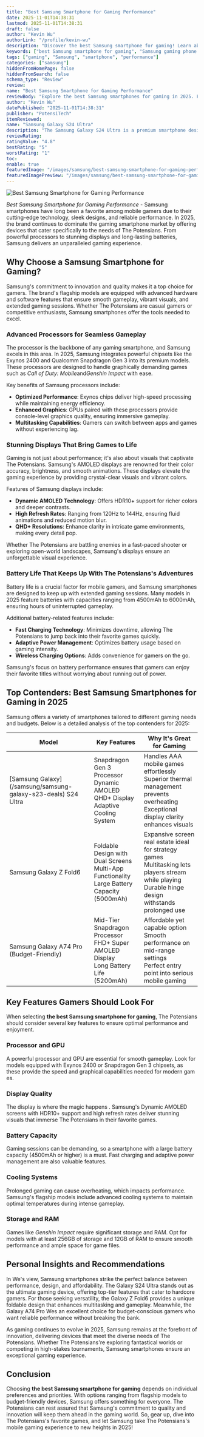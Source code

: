 ```yaml
---
title: "Best Samsung Smartphone for Gaming Performance"
date: 2025-11-01T14:38:31
lastmod: 2025-11-01T14:38:31
draft: false
author: "Kevin Wu"
authorLink: "/profile/kevin-wu"
description: "Discover the best Samsung smartphone for gaming! Learn about top-performing models with cutting-edge processors, stunning displays, and exceptional battery life for an unparalleled gaming experience."
keywords: ["best Samsung smartphone for gaming", "Samsung gaming phone 2025", "top Samsung phones for gaming"]
tags: ["gaming", "Samsung", "smartphone", "performance"]
categories: ["samsung"]
hiddenFromHomePage: false
hiddenFromSearch: false
schema_type: "Review"
review:
name: "Best Samsung Smartphone for Gaming Performance"
reviewBody: "Explore the best Samsung smartphones for gaming in 2025. From high-performance processors to vibrant displays and long-lasting batteries, discover the ultimate devices for mobile gaming enthusiasts."
author: "Kevin Wu"
datePublished: "2025-11-01T14:38:31"
publisher: "PotensiTech"
itemReviewed:
name: "Samsung Galaxy S24 Ultra"
description: "The Samsung Galaxy S24 Ultra is a premium smartphone designed for gamers, featuring the latest Snapdragon Gen 3 processor, a stunning Dynamic AMOLED QHD+ display, and advanced cooling technology for seamless gaming performance."
reviewRating:
ratingValue: "4.8"
bestRating: "5"
worstRating: "1"
toc:
enable: true
featuredImage: "/images/samsung/best-samsung-smartphone-for-gaming-performance.jpg"
featuredImagePreview: "/images/samsung/best-samsung-smartphone-for-gaming-performance.jpg"
---
```


![Best Samsung Smartphone for Gaming Performance](/images/samsung/best-samsung-smartphone-for-gaming-performance.jpg)


*Best Samsung Smartphone for Gaming Performance* - Samsung smartphones have long been a favorite among mobile gamers due to their cutting-edge technology, sleek designs, and reliable performance. In 2025, the brand continues to dominate the gaming smartphone market by offering devices that cater specifically to the needs of The Potensians. From powerful processors to stunning displays and long-lasting batteries, Samsung delivers an unparalleled gaming experience.

## Why Choose a Samsung Smartphone for Gaming?

Samsung's commitment to innovation and quality makes it a top choice for gamers. The brand's flagship models are equipped with advanced hardware and software features that ensure smooth gameplay, vibrant visuals, and extended gaming sessions. Whether The Potensians are casual gamers or competitive enthusiasts, Samsung smartphones offer the tools needed to excel.

### Advanced Processors for Seamless Gameplay

The processor is the backbone of any gaming smartphone, and Samsung excels in this area. In 2025, Samsung integrates powerful chipsets like the Exynos 2400 and Qualcomm Snapdragon Gen 3 into its premium models. These processors are designed to handle graphically demanding games such as *Call of Duty: Mobile*and*Genshin Impact* with ease.

Key benefits of Samsung processors include:

- **Optimized Performance**: Exynos chips deliver high-speed processing while maintaining energy efficiency.
- **Enhanced Graphics**: GPUs paired with these processors provide console-level graphics quality, ensuring immersive gameplay. 
- **Multitasking Capabilities**: Gamers can switch between apps and games withou​t experiencing lag.

### Stunning Displays That Bring Games to Life

Gaming is not just about performance; it's also about visuals that captivate The Potensians. Samsung's AMOLED displays are renowned for their color accuracy, brightness, and smooth animations. These displays elevate the gaming experience by providing crystal-clear visuals and vibrant colors.

Features of Samsung displays include:

- **Dynamic AMOLED Technology**: Offers HDR10+ support for richer colors and deeper contrasts.
- **High Refresh Rates**: Ranging from 120Hz to 144Hz, ensuring fluid animations and reduced motion blur.
- **QHD+ Resolutions**: Enhance clarity in intricate game environments, making every detail pop.

Whether The Potensians are battling enemies in a fast-paced shooter or exploring open-world landscapes, Samsung's displays ensure an unforgettable visual experience.

### Battery Life That Keeps Up With The Potensians's Adventures

Battery life is a crucial factor for mobile gamers, and Samsung smartphones are designed to keep up with extended gaming sessions. Many models in 2025 feature batteries with capacities ranging from 4500mAh to 6000mAh, ensuring hours of uninterrupted gameplay.

Additional battery-related features include:

- **Fast Charging Technology**: Minimizes downtime, allowing The Potensians to jump back into their favorite games quickly.
- **Adaptive Power Management**: Optimizes battery usage based on gaming intensity.
- **Wireless Charging Options**: Adds convenience for gamers on the go.

Samsung's focus on battery performance ensures that gamers can enjoy their favorite titles without worrying about running out of power.

## Top Contenders: Best Samsung Smartphones for Gaming in 2025

Samsung offers a variety of smartphones tailored to different gaming needs and budgets. Below is a detailed analysis of the top contenders for 2025:

<div class="table-responsive">
<table class="html-table">
<thead>
<tr>
<th>Model</th>
<th>Key Features</th>
<th>Why It's Great for Gaming</th>
</tr>
</thead>
<tbody>
<tr>
<td>[Samsung Galaxy](/samsung/samsung-galaxy-s23-deals) S24 Ultra</td>
<td>Snapdragon Gen 3 Processor<br>Dynamic AMOLED QHD+ Display<br>Adaptive Cooling System</td>
<td>Handles AAA mobile games effortlessly<br>Superior thermal management prevents overheating<br>Exceptional display clarity enhances visuals</td>
</tr>
<tr>
<td>Samsung Galaxy Z Fold6</td>
<td>Foldable Design with Dual Screens<br>Multi-App Functionality<br>Large Battery Capacity (5000mAh)</td>
<td>Expansive screen real estate ideal for strategy games<br>Multitasking lets players stream while playing<br>Durable hinge design withstands prolonged use</td>
</tr>
<tr>
<td>Samsung Galaxy A74 Pro (Budget-Friendly)</td>
<td>Mid-Tier Snapdragon Processor<br>FHD+ Super AMOLED Display<br>Long Battery Life (5200mAh)</td>
<td>Affordable yet capable option<br>Smooth performance on mid-range settings<br>Perfect entry point into serious mobile gaming</td>
</tr>
</tbody>
</table>
</div>

## Key Features Gamers Should Look For

When selecting **the best Samsung smartphone for gaming**, The Potensians should consider several key features to ensure optimal performance and enjoyment.

### Processor and GPU

A powerful processor and GPU are essential for smooth gameplay. Look for models equipped with Exynos 2400 or Snapdragon Gen 3 chipsets, as these provide the speed and graphical capabilities needed for modern gam​es.

### Display Quality

The display is where the magic happens . Samsung's Dynamic AMOLED screens with HDR10+ support and high refresh rates deliver stunning visuals that immerse The Potensians in their favorite games.

### Battery Capacity

Gaming sessions can be demanding, so a smartphone with a large battery capacity (4500mAh or higher) is a must. Fast charging and adaptive power management are also valuable features.

### Cooling Systems

Prolonged gaming can cause overheating, which impacts performance. Samsung's flagship models include advanced cooling systems to maintain optimal temperatures during intense gameplay.

### Storage and RAM

Games like *Genshin Impact* require significant storage and RAM. Opt for models with at least 256GB of storage and 12GB of RAM to ensure smooth performance and ample space for game files. 

## Personal Insights and Recommendations

In We's view, Samsung smartphones strike the perfect balance between performance, design, and affordability. The Galaxy S24 Ultra stands out as the ultimate gaming device, offering top-tier features that cater to hardcore gamers. For those seeking versatility, the Galaxy Z Fold6 provides a unique foldable design that enhances multitasking and gameplay. Meanwhile, the Galaxy A74 Pro We​s an excellent choice for budget-conscious gamers who want reliable performance without breaking the bank.

As gaming continues to evolve in 2025, Samsung remains at the forefront of innovation, delivering devices that meet the diverse needs of The Potensians. Whether The Potensians're exploring fantastical worlds or competing in high-stakes tournaments, Samsung smartphones ensure an exceptional gaming experience.

## Conclusion

Choosing **the best Samsung smartphone for gaming** depends on individual preferences and priorities. With options ranging from flagship models to budget-friendly devices, Samsung offers something for everyone. The Potensians can rest assured that Samsung's commitment to quality and innovation will keep them ahead in the gaming world. So, gear up, dive into The Potensians's favorite games, and let Samsung take The Potensians's mobile gaming experience to new heights in 2025!
